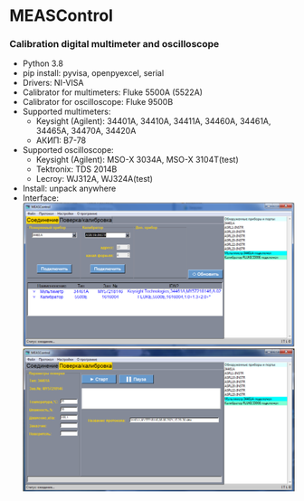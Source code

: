 # MEASControl
### Calibration digital multimeter and oscilloscope
+ Python 3.8
+ pip install: pyvisa, openpyexcel, serial
+ Drivers: NI-VISA
+ Calibrator for multimeters: Fluke 5500A (5522A)
+ Calibrator for oscilloscope: Fluke 9500B
+ Supported multimeters:
  + Keysight (Agilent): 34401A, 34410A, 34411A, 34460A, 34461A, 34465A, 34470A, 34420A
  + АКИП: В7-78
+ Supported oscilloscope:
  + Keysight (Agilent): MSO-X 3034A, MSO-X 3104T(test)
  + Tektronix: TDS 2014B
  + Lecroy: WJ312A, WJ324A(test)
+ Install: unpack anywhere
+ Interface:
![alt text](https://github.com/GlendenCrunch/MEASControl/blob/main/image/ui_1.png)
![alt text](https://github.com/GlendenCrunch/MEASControl/blob/main/image/ui_2.png)
